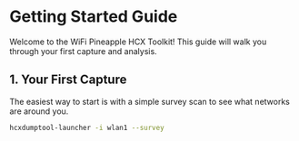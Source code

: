 # Getting Started Guide

Welcome to the WiFi Pineapple HCX Toolkit! This guide will walk you through your first capture and analysis.

## 1. Your First Capture

The easiest way to start is with a simple survey scan to see what networks are around you.

```bash
hcxdumptool-launcher -i wlan1 --survey